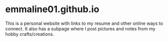 # emmaline01.github.io
This is a personal website with links to my resume and other online ways to connect. It also has a subpage where I post pictures and notes from my hobby crafts/creations.
